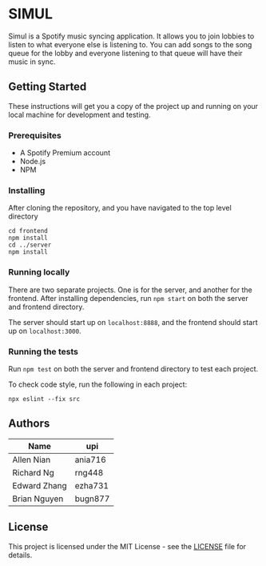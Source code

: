 # SIMUL

Simul is a Spotify music syncing application. It allows you to join lobbies to listen to what everyone else is listening to. You can add songs to the song queue for the lobby and everyone listening to that queue will have their music in sync.

## Getting Started

These instructions will get you a copy of the project up and running on your local machine for development and testing.

### Prerequisites

- A Spotify Premium account
- Node.js
- NPM

### Installing

After cloning the repository, and you have navigated to the top level directory

```
cd frontend
npm install
cd ../server
npm install
```

### Running locally

There are two separate projects. One is for the server, and another for the frontend. After installing dependencies, run `npm start` on both the server and frontend directory.

The server should start up on `localhost:8888`, and the frontend should start up on `localhost:3000`.

### Running the tests

Run `npm test` on both the server and frontend directory to test each project.

To check code style, run the following in each project:

```
npx eslint --fix src
```

## Authors

| Name         | upi     |
| ------------ | ------- |
| Allen Nian   | ania716 |
| Richard Ng   | rng448  |
| Edward Zhang | ezha731 |
| Brian Nguyen | bugn877 |

## License

This project is licensed under the MIT License - see the [LICENSE](LICENSE) file for details.
